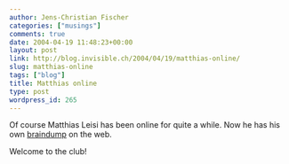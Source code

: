 ```yaml
---
author: Jens-Christian Fischer
categories: ["musings"]
comments: true
date: 2004-04-19 11:48:23+00:00
layout: post
link: http://blog.invisible.ch/2004/04/19/matthias-online/
slug: matthias-online
tags: ["blog"]
title: Matthias online
type: post
wordpress_id: 265
---
```


Of course Matthias Leisi has been online for quite a while. Now he has his own [braindump](http://matthias.leisi.net/) on the web.

Welcome to the club!
